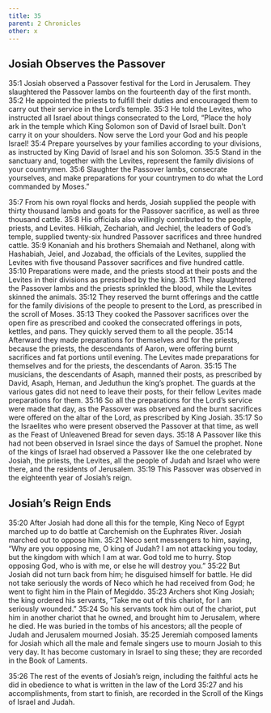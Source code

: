 ```yaml
---
title: 35
parent: 2 Chronicles
other: x
---
```



## Josiah Observes the Passover

<a name="35:1">35:1</a> Josiah observed a Passover festival for the Lord in Jerusalem. They slaughtered the Passover lambs on the fourteenth day of the first month. <a name="35:2">35:2</a> He appointed the priests to fulfill their duties and encouraged them to carry out their service in the Lord’s temple. <a name="35:3">35:3</a> He told the Levites, who instructed all Israel about things consecrated to the Lord, “Place the holy ark in the temple which King Solomon son of David of Israel built. Don’t carry it on your shoulders. Now serve the Lord your God and his people Israel! <a name="35:4">35:4</a> Prepare yourselves by your families according to your divisions, as instructed by King David of Israel and his son Solomon. <a name="35:5">35:5</a> Stand in the sanctuary and, together with the Levites, represent the family divisions of your countrymen. <a name="35:6">35:6</a> Slaughter the Passover lambs, consecrate yourselves, and make preparations for your countrymen to do what the Lord commanded by Moses.”

<a name="35:7">35:7</a> From his own royal flocks and herds, Josiah supplied the people with thirty thousand lambs and goats for the Passover sacrifice, as well as three thousand cattle. <a name="35:8">35:8</a> His officials also willingly contributed to the people, priests, and Levites. Hilkiah, Zechariah, and Jechiel, the leaders of God’s temple, supplied twenty-six hundred Passover sacrifices and three hundred cattle. <a name="35:9">35:9</a> Konaniah and his brothers Shemaiah and Nethanel, along with Hashabiah, Jeiel, and Jozabad, the officials of the Levites, supplied the Levites with five thousand Passover sacrifices and five hundred cattle. <a name="35:10">35:10</a> Preparations were made, and the priests stood at their posts and the Levites in their divisions as prescribed by the king. <a name="35:11">35:11</a> They slaughtered the Passover lambs and the priests sprinkled the blood, while the Levites skinned the animals. <a name="35:12">35:12</a> They reserved the burnt offerings and the cattle for the family divisions of the people to present to the Lord, as prescribed in the scroll of Moses. <a name="35:13">35:13</a> They cooked the Passover sacrifices over the open fire as prescribed and cooked the consecrated offerings in pots, kettles, and pans. They quickly served them to all the people. <a name="35:14">35:14</a> Afterward they made preparations for themselves and for the priests, because the priests, the descendants of Aaron, were offering burnt sacrifices and fat portions until evening. The Levites made preparations for themselves and for the priests, the descendants of Aaron. <a name="35:15">35:15</a> The musicians, the descendants of Asaph, manned their posts, as prescribed by David, Asaph, Heman, and Jeduthun the king’s prophet. The guards at the various gates did not need to leave their posts, for their fellow Levites made preparations for them. <a name="35:16">35:16</a> So all the preparations for the Lord’s service were made that day, as the Passover was observed and the burnt sacrifices were offered on the altar of the Lord, as prescribed by King Josiah. <a name="35:17">35:17</a> So the Israelites who were present observed the Passover at that time, as well as the Feast of Unleavened Bread for seven days. <a name="35:18">35:18</a> A Passover like this had not been observed in Israel since the days of Samuel the prophet. None of the kings of Israel had observed a Passover like the one celebrated by Josiah, the priests, the Levites, all the people of Judah and Israel who were there, and the residents of Jerusalem. <a name="35:19">35:19</a> This Passover was observed in the eighteenth year of Josiah’s reign.

## Josiah’s Reign Ends

<a name="35:20">35:20</a> After Josiah had done all this for the temple, King Neco of Egypt marched up to do battle at Carchemish on the Euphrates River. Josiah marched out to oppose him. <a name="35:21">35:21</a> Neco sent messengers to him, saying, “Why are you opposing me, O king of Judah? I am not attacking you today, but the kingdom with which I am at war. God told me to hurry. Stop opposing God, who is with me, or else he will destroy you.” <a name="35:22">35:22</a> But Josiah did not turn back from him; he disguised himself for battle. He did not take seriously the words of Neco which he had received from God; he went to fight him in the Plain of Megiddo. <a name="35:23">35:23</a> Archers shot King Josiah; the king ordered his servants, “Take me out of this chariot, for I am seriously wounded.” <a name="35:24">35:24</a> So his servants took him out of the chariot, put him in another chariot that he owned, and brought him to Jerusalem, where he died. He was buried in the tombs of his ancestors; all the people of Judah and Jerusalem mourned Josiah. <a name="35:25">35:25</a> Jeremiah composed laments for Josiah which all the male and female singers use to mourn Josiah to this very day. It has become customary in Israel to sing these; they are recorded in the Book of Laments.

<a name="35:26">35:26</a> The rest of the events of Josiah’s reign, including the faithful acts he did in obedience to what is written in the law of the Lord <a name="35:27">35:27</a> and his accomplishments, from start to finish, are recorded in the Scroll of the Kings of Israel and Judah.